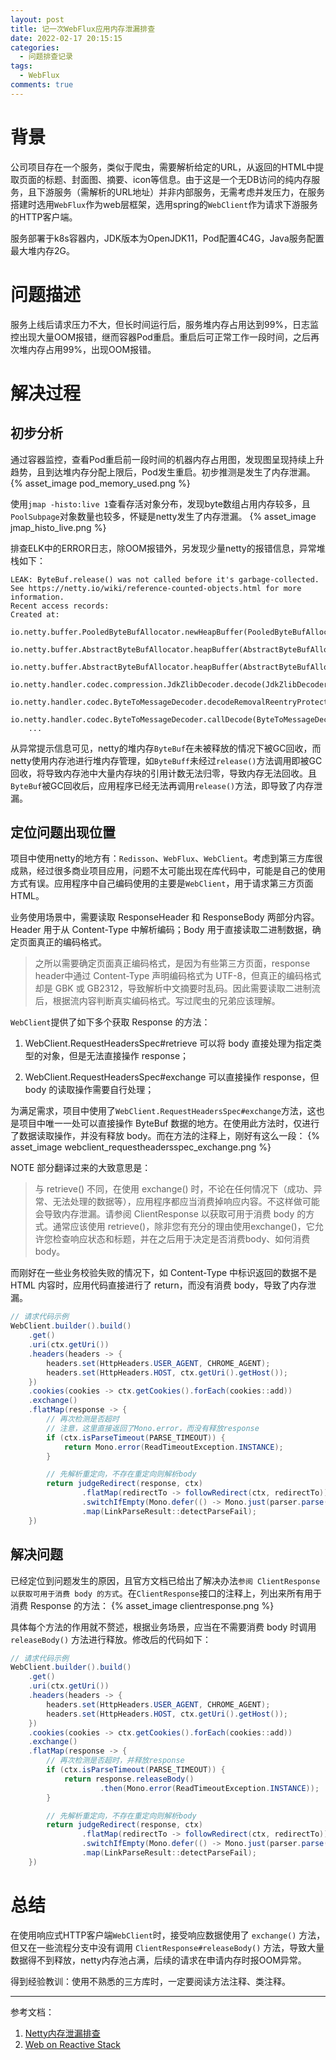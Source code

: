 ```yaml
---
layout: post
title: 记一次WebFlux应用内存泄漏排查
date: 2022-02-17 20:15:15
categories: 
  - 问题排查记录
tags:
  - WebFlux
comments: true
---
```


# 背景

公司项目存在一个服务，类似于爬虫，需要解析给定的URL，从返回的HTML中提取页面的标题、封面图、摘要、icon等信息。由于这是一个无DB访问的纯内存服务，且下游服务（需解析的URL地址）并非内部服务，无需考虑并发压力，在服务搭建时选用`WebFlux`作为web层框架，选用spring的`WebClient`作为请求下游服务的HTTP客户端。

服务部署于k8s容器内，JDK版本为OpenJDK11，Pod配置4C4G，Java服务配置最大堆内存2G。

<!-- more -->


# 问题描述

服务上线后请求压力不大，但长时间运行后，服务堆内存占用达到99%，日志监控出现大量OOM报错，继而容器Pod重启。重启后可正常工作一段时间，之后再次堆内存占用99%，出现OOM报错。


# 解决过程

## 初步分析

通过容器监控，查看Pod重启前一段时间的机器内存占用图，发现图呈现持续上升趋势，且到达堆内存分配上限后，Pod发生重启。初步推测是发生了内存泄漏。
{% asset_image pod_memory_used.png %}

使用`jmap -histo:live 1`查看存活对象分布，发现byte数组占用内存较多，且`PoolSubpage`对象数量也较多，怀疑是netty发生了内存泄漏。
{% asset_image jmap_histo_live.png %}

排查ELK中的ERROR日志，除OOM报错外，另发现少量netty的报错信息，异常堆栈如下：
```text
LEAK: ByteBuf.release() was not called before it's garbage-collected. See https://netty.io/wiki/reference-counted-objects.html for more information.
Recent access records: 
Created at:
    io.netty.buffer.PooledByteBufAllocator.newHeapBuffer(PooledByteBufAllocator.java:332)
    io.netty.buffer.AbstractByteBufAllocator.heapBuffer(AbstractByteBufAllocator.java:168)
    io.netty.buffer.AbstractByteBufAllocator.heapBuffer(AbstractByteBufAllocator.java:159)
    io.netty.handler.codec.compression.JdkZlibDecoder.decode(JdkZlibDecoder.java:180)
    io.netty.handler.codec.ByteToMessageDecoder.decodeRemovalReentryProtection(ByteToMessageDecoder.java:493)
    io.netty.handler.codec.ByteToMessageDecoder.callDecode(ByteToMessageDecoder.java:432)
    ...
```
从异常提示信息可见，netty的堆内存`ByteBuf`在未被释放的情况下被GC回收，而netty使用内存池进行堆内存管理，如`ByteBuff`未经过`release()`方法调用即被GC回收，将导致内存池中大量内存块的引用计数无法归零，导致内存无法回收。且`ByteBuf`被GC回收后，应用程序已经无法再调用`release()`方法，即导致了内存泄漏。


## 定位问题出现位置

项目中使用netty的地方有：`Redisson`、`WebFlux`、`WebClient`。考虑到第三方库很成熟，经过很多商业项目应用，问题不太可能出现在库代码中，可能是自己的使用方式有误。应用程序中自己编码使用的主要是`WebClient`，用于请求第三方页面HTML。

业务使用场景中，需要读取 ResponseHeader 和 ResponseBody 两部分内容。Header 用于从 Content-Type 中解析编码；Body 用于直接读取二进制数据，确定页面真正的编码格式。

  > 之所以需要确定页面真正编码格式，是因为有些第三方页面，response header中通过 Content-Type 声明编码格式为 UTF-8，但真正的编码格式却是 GBK 或 GB2312，导致解析中文摘要时乱码。因此需要读取二进制流后，根据流内容判断真实编码格式。写过爬虫的兄弟应该理解。

`WebClient`提供了如下多个获取 Response 的方法：
  1. WebClient.RequestHeadersSpec#retrieve
     可以将 body 直接处理为指定类型的对象，但是无法直接操作 response；

  2. WebClient.RequestHeadersSpec#exchange
     可以直接操作 response，但 body 的读取操作需要自行处理；

为满足需求，项目中使用了`WebClient.RequestHeadersSpec#exchange`方法，这也是项目中唯一一处可以直接操作 ByteBuf 数据的地方。在使用此方法时，仅进行了数据读取操作，并没有释放 body。而在方法的注释上，刚好有这么一段：
{% asset_image webclient_requestheadersspec_exchange.png %}

NOTE 部分翻译过来的大致意思是：
> 与 retrieve() 不同，在使用 exchange() 时，不论在任何情况下（成功、异常、无法处理的数据等），应用程序都应当消费掉响应内容。不这样做可能会导致内存泄漏。请参阅 ClientResponse 以获取可用于消费 body 的方式。通常应该使用 retrieve()，除非您有充分的理由使用exchange()，它允许您检查响应状态和标题，并在之后用于决定是否消费body、如何消费body。

而刚好在一些业务校验失败的情况下，如 Content-Type 中标识返回的数据不是 HTML 内容时，应用代码直接进行了 return，而没有消费 body，导致了内存泄漏。
```java
// 请求代码示例
WebClient.builder().build()
    .get()
    .uri(ctx.getUri())
    .headers(headers -> {
        headers.set(HttpHeaders.USER_AGENT, CHROME_AGENT);
        headers.set(HttpHeaders.HOST, ctx.getUri().getHost());
    })
    .cookies(cookies -> ctx.getCookies().forEach(cookies::add))
    .exchange()
    .flatMap(response -> {
        // 再次检测是否超时
        // 注意，这里直接返回了Mono.error，而没有释放response
        if (ctx.isParseTimeout(PARSE_TIMEOUT)) {
            return Mono.error(ReadTimeoutException.INSTANCE);
        }

        // 先解析重定向，不存在重定向则解析body
        return judgeRedirect(response, ctx)
                .flatMap(redirectTo -> followRedirect(ctx, redirectTo))
                .switchIfEmpty(Mono.defer(() -> Mono.just(parser.parse(ctx))))
                .map(LinkParseResult::detectParseFail);
    })
```


## 解决问题

已经定位到问题发生的原因，且官方文档已给出了解决办法`参阅 ClientResponse 以获取可用于消费 body 的方式`。在`ClientResponse`接口的注释上，列出来所有用于消费 Response 的方法：
{% asset_image clientresponse.png %}

具体每个方法的作用就不赘述，根据业务场景，应当在不需要消费 body 时调用 `releaseBody()` 方法进行释放。修改后的代码如下：
```java
// 请求代码示例
WebClient.builder().build()
    .get()
    .uri(ctx.getUri())
    .headers(headers -> {
        headers.set(HttpHeaders.USER_AGENT, CHROME_AGENT);
        headers.set(HttpHeaders.HOST, ctx.getUri().getHost());
    })
    .cookies(cookies -> ctx.getCookies().forEach(cookies::add))
    .exchange()
    .flatMap(response -> {
        // 再次检测是否超时，并释放response
        if (ctx.isParseTimeout(PARSE_TIMEOUT)) {
            return response.releaseBody()
                    .then(Mono.error(ReadTimeoutException.INSTANCE));
        }

        // 先解析重定向，不存在重定向则解析body
        return judgeRedirect(response, ctx)
                .flatMap(redirectTo -> followRedirect(ctx, redirectTo))
                .switchIfEmpty(Mono.defer(() -> Mono.just(parser.parse(ctx))))
                .map(LinkParseResult::detectParseFail);
    })
```


# 总结
在使用响应式HTTP客户端`WebClient`时，接受响应数据使用了 `exchange()` 方法，但又在一些流程分支中没有调用 `ClientResponse#releaseBody()` 方法，导致大量数据得不到释放，netty内存池占满，后续的请求在申请内存时报OOM异常。

得到经验教训：使用不熟悉的三方库时，一定要阅读方法注释、类注释。


--- 
参考文档：
1. [Netty内存泄漏排查](http://www.bewindoweb.com/291.html)
2. [Web on Reactive Stack](https://docs.spring.io/spring-framework/docs/current/reference/html/web-reactive.html)
